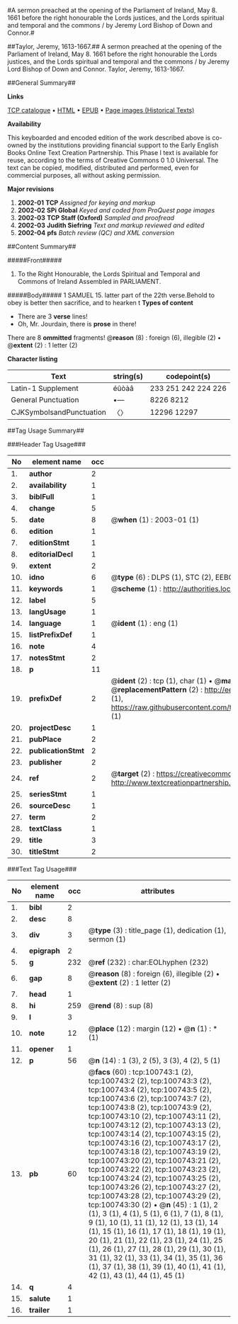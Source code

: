 #A sermon preached at the opening of the Parliament of Ireland, May  8. 1661 before the right honourable the Lords justices, and the Lords spiritual and temporal and the commons / by Jeremy Lord Bishop of Down and Connor.#

##Taylor, Jeremy, 1613-1667.##
A sermon preached at the opening of the Parliament of Ireland, May  8. 1661 before the right honourable the Lords justices, and the Lords spiritual and temporal and the commons / by Jeremy Lord Bishop of Down and Connor.
Taylor, Jeremy, 1613-1667.

##General Summary##

**Links**

[TCP catalogue](http://www.ota.ox.ac.uk/tcp/)  • 
[HTML](http://tei.it.ox.ac.uk/tcp/Texts-HTML/free/A64/A64131.html)  • 
[EPUB](http://tei.it.ox.ac.uk/tcp/Texts-EPUB/free/A64/A64131.epub) • 
[Page images (Historical Texts)](https://data.historicaltexts.jisc.ac.uk/view?pubId=eebo-13604197e&pageId=eebo-13604197e-100743-1)

**Availability**

This keyboarded and encoded edition of the
	       work described above is co-owned by the institutions
	       providing financial support to the Early English Books
	       Online Text Creation Partnership. This Phase I text is
	       available for reuse, according to the terms of Creative
	       Commons 0 1.0 Universal. The text can be copied,
	       modified, distributed and performed, even for
	       commercial purposes, all without asking permission.

**Major revisions**

1. __2002-01__ __TCP__ *Assigned for keying and markup*
1. __2002-02__ __SPi Global__ *Keyed and coded from ProQuest page images*
1. __2002-03__ __TCP Staff (Oxford)__ *Sampled and proofread*
1. __2002-03__ __Judith Siefring__ *Text and markup reviewed and edited*
1. __2002-04__ __pfs__ *Batch review (QC) and XML conversion*

##Content Summary##

#####Front#####

1. To the Right Honourable, the Lords Spiritual and Temporal and Commons of Ireland Assembled in PARLIAMENT.

#####Body#####
1 SAMUEL 15. latter part of the 22th verse.Behold to obey is better then sacrifice, and to hearken t
**Types of content**

  * There are 3 **verse** lines!
  * Oh, Mr. Jourdain, there is **prose** in there!

There are 8 **ommitted** fragments! 
 @__reason__ (8) : foreign (6), illegible (2)  •  @__extent__ (2) : 1 letter (2)

**Character listing**


|Text|string(s)|codepoint(s)|
|---|---|---|
|Latin-1 Supplement|éûòàâ|233 251 242 224 226|
|General Punctuation|•—|8226 8212|
|CJKSymbolsandPunctuation|〈〉|12296 12297|

##Tag Usage Summary##

###Header Tag Usage###

|No|element name|occ|attributes|
|---|---|---|---|
|1.|__author__|2||
|2.|__availability__|1||
|3.|__biblFull__|1||
|4.|__change__|5||
|5.|__date__|8| @__when__ (1) : 2003-01 (1)|
|6.|__edition__|1||
|7.|__editionStmt__|1||
|8.|__editorialDecl__|1||
|9.|__extent__|2||
|10.|__idno__|6| @__type__ (6) : DLPS (1), STC (2), EEBO-CITATION (1), OCLC (1), VID (1)|
|11.|__keywords__|1| @__scheme__ (1) : http://authorities.loc.gov/ (1)|
|12.|__label__|5||
|13.|__langUsage__|1||
|14.|__language__|1| @__ident__ (1) : eng (1)|
|15.|__listPrefixDef__|1||
|16.|__note__|4||
|17.|__notesStmt__|2||
|18.|__p__|11||
|19.|__prefixDef__|2| @__ident__ (2) : tcp (1), char (1)  •  @__matchPattern__ (2) : ([0-9\-]+):([0-9IVX]+) (1), (.+) (1)  •  @__replacementPattern__ (2) : http://eebo.chadwyck.com/downloadtiff?vid=$1&page=$2 (1), https://raw.githubusercontent.com/textcreationpartnership/Texts/master/tcpchars.xml#$1 (1)|
|20.|__projectDesc__|1||
|21.|__pubPlace__|2||
|22.|__publicationStmt__|2||
|23.|__publisher__|2||
|24.|__ref__|2| @__target__ (2) : https://creativecommons.org/publicdomain/zero/1.0/ (1), http://www.textcreationpartnership.org/docs/. (1)|
|25.|__seriesStmt__|1||
|26.|__sourceDesc__|1||
|27.|__term__|2||
|28.|__textClass__|1||
|29.|__title__|3||
|30.|__titleStmt__|2||


###Text Tag Usage###

|No|element name|occ|attributes|
|---|---|---|---|
|1.|__bibl__|2||
|2.|__desc__|8||
|3.|__div__|3| @__type__ (3) : title_page (1), dedication (1), sermon (1)|
|4.|__epigraph__|2||
|5.|__g__|232| @__ref__ (232) : char:EOLhyphen (232)|
|6.|__gap__|8| @__reason__ (8) : foreign (6), illegible (2)  •  @__extent__ (2) : 1 letter (2)|
|7.|__head__|1||
|8.|__hi__|259| @__rend__ (8) : sup (8)|
|9.|__l__|3||
|10.|__note__|12| @__place__ (12) : margin (12)  •  @__n__ (1) : * (1)|
|11.|__opener__|1||
|12.|__p__|56| @__n__ (14) : 1 (3), 2 (5), 3 (3), 4 (2), 5 (1)|
|13.|__pb__|60| @__facs__ (60) : tcp:100743:1 (2), tcp:100743:2 (2), tcp:100743:3 (2), tcp:100743:4 (2), tcp:100743:5 (2), tcp:100743:6 (2), tcp:100743:7 (2), tcp:100743:8 (2), tcp:100743:9 (2), tcp:100743:10 (2), tcp:100743:11 (2), tcp:100743:12 (2), tcp:100743:13 (2), tcp:100743:14 (2), tcp:100743:15 (2), tcp:100743:16 (2), tcp:100743:17 (2), tcp:100743:18 (2), tcp:100743:19 (2), tcp:100743:20 (2), tcp:100743:21 (2), tcp:100743:22 (2), tcp:100743:23 (2), tcp:100743:24 (2), tcp:100743:25 (2), tcp:100743:26 (2), tcp:100743:27 (2), tcp:100743:28 (2), tcp:100743:29 (2), tcp:100743:30 (2)  •  @__n__ (45) : 1 (1), 2 (1), 3 (1), 4 (1), 5 (1), 6 (1), 7 (1), 8 (1), 9 (1), 10 (1), 11 (1), 12 (1), 13 (1), 14 (1), 15 (1), 16 (1), 17 (1), 18 (1), 19 (1), 20 (1), 21 (1), 22 (1), 23 (1), 24 (1), 25 (1), 26 (1), 27 (1), 28 (1), 29 (1), 30 (1), 31 (1), 32 (1), 33 (1), 34 (1), 35 (1), 36 (1), 37 (1), 38 (1), 39 (1), 40 (1), 41 (1), 42 (1), 43 (1), 44 (1), 45 (1)|
|14.|__q__|4||
|15.|__salute__|1||
|16.|__trailer__|1||
